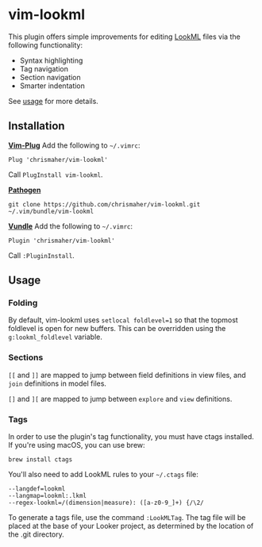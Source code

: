 # vim-lookml

This plugin offers simple improvements for editing [LookML](https://docs.looker.com/reference) files via the following functionality:
* Syntax highlighting
* Tag navigation
* Section navigation
* Smarter indentation

See [usage](#usage) for more details.

## Installation
**[Vim-Plug](https://github.com/tpope/vim-pathogen)**
Add the following to `~/.vimrc`:

    Plug 'chrismaher/vim-lookml'

Call `PlugInstall vim-lookml`.

**[Pathogen](https://github.com/tpope/vim-pathogen)**

    git clone https://github.com/chrismaher/vim-lookml.git ~/.vim/bundle/vim-lookml

**[Vundle](https://github.com/VundleVim/Vundle.vim)**
Add the following to `~/.vimrc`:

    Plugin 'chrismaher/vim-lookml'

Call `:PluginInstall`.

## Usage

### Folding
By default, vim-lookml uses `setlocal foldlevel=1` so that the topmost foldlevel is open for new buffers. This can be overridden using the `g:lookml_foldlevel` variable.

### Sections
`[[` and `]]` are mapped to jump between field definitions in view files, and `join` definitions in model files.

`[]` and `][` are mapped to jump between `explore` and `view` definitions.

### Tags
In order to use the plugin's tag functionality, you must have ctags installed. If you're using macOS, you can use brew:

    brew install ctags

You'll also need to add LookML rules to your `~/.ctags` file:

    --langdef=lookml
    --langmap=lookml:.lkml
    --regex-lookml=/(dimension|measure): ([a-z0-9_]+) {/\2/

To generate a tags file, use the command `:LookMLTag`. The tag file will be placed at the base of your Looker project, as determined by the location of the .git directory.
